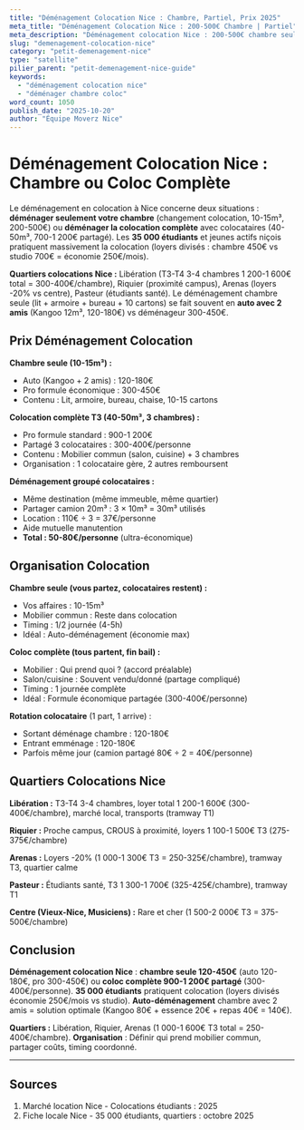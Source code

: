 ```yaml
---
title: "Déménagement Colocation Nice : Chambre, Partiel, Prix 2025"
meta_title: "Déménagement Colocation Nice : 200-500€ Chambre | Partiel"
meta_description: "Déménagement colocation Nice : 200-500€ chambre seule (10-15m³), 700-1200€ coloc complète (40-50m³). Libération, Riquier, Arenas. 35K étudiants. Guide."
slug: "demenagement-colocation-nice"
category: "petit-demenagement-nice"
type: "satellite"
pilier_parent: "petit-demenagement-nice-guide"
keywords:
  - "déménagement colocation nice"
  - "déménager chambre coloc"
word_count: 1050
publish_date: "2025-10-20"
author: "Équipe Moverz Nice"
---
```


# Déménagement Colocation Nice : Chambre ou Coloc Complète

Le déménagement en colocation à Nice concerne deux situations : **déménager seulement votre chambre** (changement colocation, 10-15m³, 200-500€) ou **déménager la colocation complète** avec colocataires (40-50m³, 700-1 200€ partagé). Les **35 000 étudiants** et jeunes actifs niçois pratiquent massivement la colocation (loyers divisés : chambre 450€ vs studio 700€ = économie 250€/mois).

**Quartiers colocations Nice :** Libération (T3-T4 3-4 chambres 1 200-1 600€ total = 300-400€/chambre), Riquier (proximité campus), Arenas (loyers -20% vs centre), Pasteur (étudiants santé). Le déménagement chambre seule (lit + armoire + bureau + 10 cartons) se fait souvent en **auto avec 2 amis** (Kangoo 12m³, 120-180€) vs déménageur 300-450€.

## Prix Déménagement Colocation

**Chambre seule (10-15m³) :**
- Auto (Kangoo + 2 amis) : 120-180€
- Pro formule économique : 300-450€
- Contenu : Lit, armoire, bureau, chaise, 10-15 cartons

**Colocation complète T3 (40-50m³, 3 chambres) :**
- Pro formule standard : 900-1 200€
- Partagé 3 colocataires : 300-400€/personne
- Contenu : Mobilier commun (salon, cuisine) + 3 chambres
- Organisation : 1 colocataire gère, 2 autres remboursent

**Déménagement groupé colocataires :**
- Même destination (même immeuble, même quartier)
- Partager camion 20m³ : 3 × 10m³ = 30m³ utilisés
- Location : 110€ ÷ 3 = 37€/personne
- Aide mutuelle manutention
- **Total : 50-80€/personne** (ultra-économique)

## Organisation Colocation

**Chambre seule (vous partez, colocataires restent) :**
- Vos affaires : 10-15m³
- Mobilier commun : Reste dans colocation
- Timing : 1/2 journée (4-5h)
- Idéal : Auto-déménagement (économie max)

**Coloc complète (tous partent, fin bail) :**
- Mobilier : Qui prend quoi ? (accord préalable)
- Salon/cuisine : Souvent vendu/donné (partage compliqué)
- Timing : 1 journée complète
- Idéal : Formule économique partagée (300-400€/personne)

**Rotation colocataire** (1 part, 1 arrive) :
- Sortant déménage chambre : 120-180€
- Entrant emménage : 120-180€
- Parfois même jour (camion partagé 80€ ÷ 2 = 40€/personne)

## Quartiers Colocations Nice

**Libération :** T3-T4 3-4 chambres, loyer total 1 200-1 600€ (300-400€/chambre), marché local, transports (tramway T1)

**Riquier :** Proche campus, CROUS à proximité, loyers 1 100-1 500€ T3 (275-375€/chambre)

**Arenas :** Loyers -20% (1 000-1 300€ T3 = 250-325€/chambre), tramway T3, quartier calme

**Pasteur :** Étudiants santé, T3 1 300-1 700€ (325-425€/chambre), tramway T1

**Centre (Vieux-Nice, Musiciens) :** Rare et cher (1 500-2 000€ T3 = 375-500€/chambre)

## Conclusion

**Déménagement colocation Nice** : **chambre seule 120-450€** (auto 120-180€, pro 300-450€) ou **coloc complète 900-1 200€ partagé** (300-400€/personne). **35 000 étudiants** pratiquent colocation (loyers divisés économie 250€/mois vs studio). **Auto-déménagement** chambre avec 2 amis = solution optimale (Kangoo 80€ + essence 20€ + repas 40€ = 140€).

**Quartiers :** Libération, Riquier, Arenas (1 000-1 600€ T3 total = 250-400€/chambre). **Organisation** : Définir qui prend mobilier commun, partager coûts, timing coordonné.

---

## Sources

1. Marché location Nice - Colocations étudiants : 2025
2. Fiche locale Nice - 35 000 étudiants, quartiers : octobre 2025


